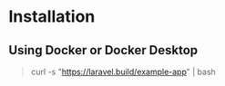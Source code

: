 # Installation

## Using Docker or Docker Desktop

> curl -s "https://laravel.build/example-app" | bash
